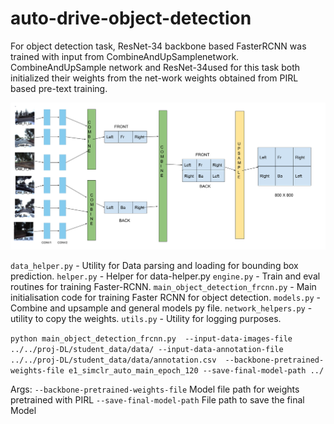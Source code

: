 # auto-drive-object-detection

For object detection task, ResNet-34 backbone based FasterRCNN was trained with input from CombineAndUpSamplenetwork. CombineAndUpSample network and ResNet-34used for this task both initialized their weights from the net-work weights obtained from PIRL based pre-text training.

![alt text]( self-drive/object_detection_frcnn/Combine_Upsample.png "PIRL block diagram")



`data_helper.py` - Utility for Data parsing and loading for bounding box prediction.
`helper.py` - Helper for data-helper.py
`engine.py` - Train and eval routines for training Faster-RCNN.
`main_object_detection_frcnn.py` - Main initialisation code for training Faster RCNN for object detection.
`models.py` - Combine and upsample and general models py file.
`network_helpers.py` - utility to copy the weights.
`utils.py` - Utility for logging purposes.



```python main_object_detection_frcnn.py  --input-data-images-file ../../proj-DL/student_data/data/ --input-data-annotation-file ../../proj-DL/student_data/data/annotation.csv  --backbone-pretrained-weights-file e1_simclr_auto_main_epoch_120 --save-final-model-path ../```

Args:
`--backbone-pretrained-weights-file` Model file path for weights pretrained with PIRL
`--save-final-model-path` File path to save the final Model

